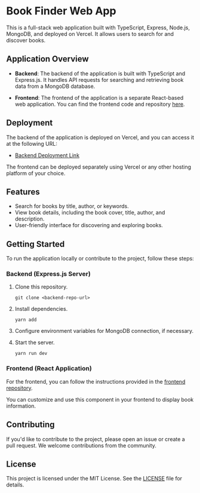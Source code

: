 # Book Finder Web App

This is a full-stack web application built with TypeScript, Express, Node.js, MongoDB, and deployed on Vercel. It allows users to search for and discover books.

## Application Overview

- **Backend**: The backend of the application is built with TypeScript and Express.js. It handles API requests for searching and retrieving book data from a MongoDB database.

- **Frontend**: The frontend of the application is a separate React-based web application. You can find the frontend code and repository [here](https://github.com/mithulix/book-finder-frontend).

## Deployment

The backend of the application is deployed on Vercel, and you can access it at the following URL:

- [Backend Deployment Link](https://book-finder-backend-phi.vercel.app/)

The frontend can be deployed separately using Vercel or any other hosting platform of your choice.

## Features

- Search for books by title, author, or keywords.
- View book details, including the book cover, title, author, and description.
- User-friendly interface for discovering and exploring books.

## Getting Started

To run the application locally or contribute to the project, follow these steps:

### Backend (Express.js Server)

1. Clone this repository.

   ```tsx
   git clone <backend-repo-url>
   ```

2. Install dependencies.

   ```tsx
   yarn add
   ```

3. Configure environment variables for MongoDB connection, if necessary.

4. Start the server.

   ```tsx
   yarn run dev
   ```

### Frontend (React Application)

For the frontend, you can follow the instructions provided in the [frontend repository](https://github.com/mithulix/book-finder-frontend).

You can customize and use this component in your frontend to display book information.

## Contributing

If you'd like to contribute to the project, please open an issue or create a pull request. We welcome contributions from the community.

## License

This project is licensed under the MIT License. See the [LICENSE](LICENSE) file for details.
